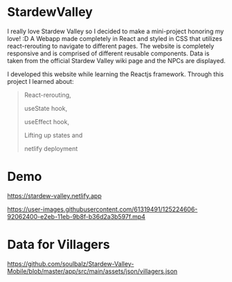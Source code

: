 # StardewValley
I really love Stardew Valley so I decided to make a mini-project honoring my love! :D
A Webapp made completely in React and styled in CSS that utilizes react-rerouting to navigate to different pages. The website is completely responsive and is comprised of different reusable components. Data is taken from the official Stardew Valley wiki page and the NPCs are displayed.

I developed this website while learning the Reactjs framework. Through this project I learned about:

> React-rerouting,
> 
> useState hook,
> 
> useEffect hook,
> 
> Lifting up states and
> 
> netlify deployment

# Demo
https://stardew-valley.netlify.app


https://user-images.githubusercontent.com/61319491/125224606-92062400-e2eb-11eb-9b8f-b36d2a3b597f.mp4



# Data for Villagers
https://github.com/soulbalz/Stardew-Valley-Mobile/blob/master/app/src/main/assets/json/villagers.json
